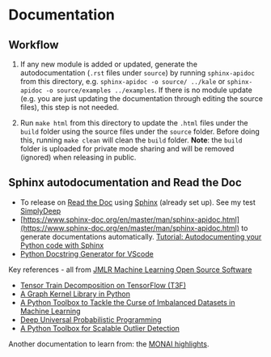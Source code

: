 # Documentation

## Workflow

1. If any new module is added or updated, generate the autodocumentation (`.rst` files under `source`) by running `sphinx-apidoc` from this directory, e.g. `sphinx-apidoc -o source/ ../kale` or `sphinx-apidoc -o source/examples ../examples`. If there is no module update (e.g. you are just updating the documentation through editing the source files), this step is not needed.

2. Run `make html` from this directory to update the `.html` files under the `build` folder using the source files under the `source` folder. Before doing this, running `make clean` will clean the `build` folder. **Note**: the `build` folder is uploaded for private mode sharing and will be removed (ignored) when releasing in public.

## Sphinx autodocumentation and Read the Doc

* To release on [Read the Doc](https://readthedocs.org/) using [Sphinx](https://sphinx-rtd-tutorial.readthedocs.io/en/latest/sphinx-quickstart.html) (already set up). See my test [SimplyDeep](https://simplydeep.readthedocs.io/en/latest/)
* [https://www.sphinx-doc.org/en/master/man/sphinx-apidoc.html](https://www.sphinx-doc.org/en/master/man/sphinx-apidoc.html) to generate documentations automatically. [Tutorial: Autodocumenting your Python code with Sphinx](https://romanvm.pythonanywhere.com/post/autodocumenting-your-python-code-sphinx-part-i-5/)
* [Python Docstring Generator for VScode](https://marketplace.visualstudio.com/items?itemName=njpwerner.autodocstring)

Key references - all from [JMLR Machine Learning Open Source Software](http://www.jmlr.org/mloss/)
* [Tensor Train Decomposition on TensorFlow (T3F)](https://github.com/Bihaqo/t3f)
* [A Graph Kernel Library in Python](https://github.com/ysig/GraKeL)
* [A Python Toolbox to Tackle the Curse of Imbalanced Datasets in Machine Learning](https://github.com/scikit-learn-contrib/imbalanced-learn)
* [Deep Universal Probabilistic Programming](https://github.com/pyro-ppl/pyro)
* [A Python Toolbox for Scalable Outlier Detection](https://github.com/yzhao062/pyod)

Another documentation to learn from: the [MONAI highlights](https://docs.monai.io/en/latest/highlights.html).
